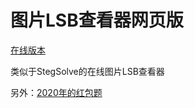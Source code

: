 # 图片LSB查看器网页版

[在线版本](https://lsb.daidr.me)

类似于StegSolve的在线图片LSB查看器

另外：[2020年的红包题](https://luckybag.daidr.me)